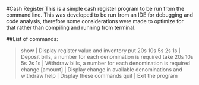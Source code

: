 #Cash Register
This is a simple cash register program to be run from the command line.
This was developed to be run from an IDE for debugging and code analysis,
therefore some considerations were made to optimize for that rather than
compiling and running from terminal.

##List of commands:

> show 						| Display register value and inventory
> put 	20s 10s 5s 2s 1s 	| Deposit bills, a number for each denomination is required
> take 	20s 10s 5s 2s 1s 	| Withdraw bills, a number for each denomination is required
> change [amount]			| Display change in available denominations and withdraw
> help 						| Display these commands
> quit 						| Exit the program